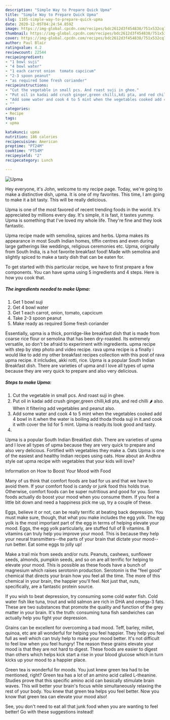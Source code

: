 ```yaml
---
description: "Simple Way to Prepare Quick Upma"
title: "Simple Way to Prepare Quick Upma"
slug: 1105-simple-way-to-prepare-quick-upma
date: 2020-12-05T04:24:54.859Z
image: https://img-global.cpcdn.com/recipes/bdc2612d3f454838/751x532cq70/upma-recipe-main-photo.jpg
thumbnail: https://img-global.cpcdn.com/recipes/bdc2612d3f454838/751x532cq70/upma-recipe-main-photo.jpg
cover: https://img-global.cpcdn.com/recipes/bdc2612d3f454838/751x532cq70/upma-recipe-main-photo.jpg
author: Paul Blair
ratingvalue: 4.2
reviewcount: 22544
recipeingredient:
- "1 bowl suji"
- "4 bowl water"
- "1 each carrot onion  tomato capcicum"
- "2-3 spoon peanut"
- "as required Some fresh coriander"
recipeinstructions:
- "Cut the vegetable in small pcs. And roast suji in ghee."
- "Put oil in kadai add crush ginger,green chilli,kdi pta, and red chilli 🌶 also. When it filtering add vegetables and peanut also."
- "Add some water and cook 4 to 5 mint when the vegetables cooked add 4 bowl in it.when the water is boiling add thoda thoda suji in it.and cook it with cover the lid for 5 mint. Upma is ready.its look good and tasty."
- ""
categories:
- Recipe
tags:
- upma

katakunci: upma 
nutrition: 186 calories
recipecuisine: American
preptime: "PT24M"
cooktime: "PT54M"
recipeyield: "2"
recipecategory: Lunch

---
```



![Upma](https://img-global.cpcdn.com/recipes/bdc2612d3f454838/751x532cq70/upma-recipe-main-photo.jpg)

Hey everyone, it's John, welcome to my recipe page. Today, we're going to make a distinctive dish, upma. It is one of my favorites. This time, I am going to make it a bit tasty. This will be really delicious.

Upma is one of the most favored of recent trending foods in the world. It's appreciated by millions every day. It's simple, it is fast, it tastes yummy. Upma is something that I've loved my whole life. They're fine and they look fantastic.

Upma recipe made with semolina, spices and herbs. Upma makes its appearance in most South Indian homes, tiffin centres and even during large gatherings like weddings, religious ceremonies etc. Upma, originally from South India, is a hot favorite breakfast food! Made with semolina and slightly spiced to make a tasty dish that can be eaten for.


To get started with this particular recipe, we have to first prepare a few components. You can have upma using 5 ingredients and 4 steps. Here is how you cook that.

<!--inarticleads1-->

##### The ingredients needed to make Upma:

1. Get 1 bowl suji
1. Get 4 bowl water
1. Get 1 each carrot, onion,  tomato, capcicum
1. Take 2-3 spoon peanut
1. Make ready as required Some fresh coriander


Essentially, upma is a thick, porridge-like breakfast dish that is made from coarse rice flour or semolina that has been dry-roasted. Its extremely versatile, so don&#39;t be afraid to experiment with ingredients. upma recipe with step by step photo and video recipe. rava upma recipe is a finally i would like to add my other breakfast recipes collection with this post of rava upma recipe. it inlcludes, akki rotti, rice. Upma is a popular South Indian Breakfast dish. There are varieties of upma and I love all types of upma because they are very quick to prepare and also very delicious. 

<!--inarticleads2-->

##### Steps to make Upma:

1. Cut the vegetable in small pcs. And roast suji in ghee.
1. Put oil in kadai add crush ginger,green chilli,kdi pta, and red chilli 🌶 also. When it filtering add vegetables and peanut also.
1. Add some water and cook 4 to 5 mint when the vegetables cooked add 4 bowl in it.when the water is boiling add thoda thoda suji in it.and cook it with cover the lid for 5 mint. Upma is ready.its look good and tasty.
1. 


Upma is a popular South Indian Breakfast dish. There are varieties of upma and I love all types of upma because they are very quick to prepare and also very delicious. Fortified with vegetables they make a. Oats Upma is one of the easiest and healthy Indian recipes using oats. How about an Andhra style oat upma recipe with vegetables that your kids will love? 

Information on How to Boost Your Mood with Food


Many of us think that comfort foods are bad for us and that we have to avoid them. If your comfort food is candy or junk food this holds true. Otherwise, comfort foods can be super nutritious and good for you. Some foods actually do boost your mood when you consume them. If you feel a little bit down and need a happiness pick me up, try a couple of these.

Eggs, believe it or not, can be really terrific at beating back depression. You must make sure, though, that what you make includes the egg yolk. The egg yolk is the most important part of the egg in terms of helping elevate your mood. Eggs, the egg yolk particularly, are stuffed full of B vitamins. B vitamins can truly help you improve your mood. This is because they help your neural transmitters--the parts of your brain that dictate your mood--run better. Eat some eggs to jolly up!

Make a trail mix from seeds and/or nuts. Peanuts, cashews, sunflower seeds, almonds, pumpkin seeds, and so on are all terrific for helping to elevate your mood. This is possible as these foods have a bunch of magnesium which raises serotonin production. Serotonin is the "feel good" chemical that directs your brain how you feel all the time. The more of this chemical in your brain, the happier you'll feel. Not just that, nuts, specifically, are a fantastic protein source.

If you wish to beat depression, try consuming some cold water fish. Cold water fish like tuna, trout and wild salmon are rich in DHA and omega-3 fats. These are two substances that promote the quality and function of the grey matter in your brain. It's the truth: consuming tuna fish sandwiches can actually help you fight your depression. 

Grains can be excellent for overcoming a bad mood. Teff, barley, millet, quinoa, etc are all wonderful for helping you feel happier. They help you feel full as well which can truly help to make your mood better. It's not difficult to feel low when you feel hungry! The reason these grains elevate your mood is that they are not hard to digest. These foods are easier to digest than others which helps kick start a rise in your blood glucose which in turn kicks up your mood to a happier place.

Green tea is wonderful for moods. You just knew green tea had to be mentioned, right? Green tea has a lot of an amino acid called L-theanine. Studies prove that this specific amino acid can basically stimulate brain waves. This will better your brain's focus while simultaneously relaxing the rest of your body. You knew that green tea helps you feel better. Now you know that green tea can elevate your mood also!

See, you don't need to eat all that junk food when you are wanting to feel better! Go  with  these suggestions  instead!

